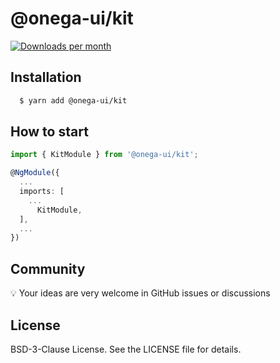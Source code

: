 # @onega-ui/kit

[![Downloads per month](https://img.shields.io/npm/dm/@onega-ui/kit?color=dark-green)](https://www.npmjs.com/package/@onega-ui/kit)

## Installation

```bash
  $ yarn add @onega-ui/kit
```

## How to start

```typescript
import { KitModule } from '@onega-ui/kit';

@NgModule({
  ...
  imports: [
    ...
      KitModule,
  ],
  ...
})
```

## Community

💡 Your ideas are very welcome in GitHub issues or discussions

## License

BSD-3-Clause License. See the LICENSE file for details.
